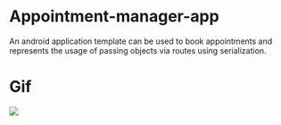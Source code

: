 # Appointment-manager-app
An android application template can be used to book appointments and represents the usage of passing objects via routes using serialization.

# Gif
![](https://imgflip.com/gif/572j76)
